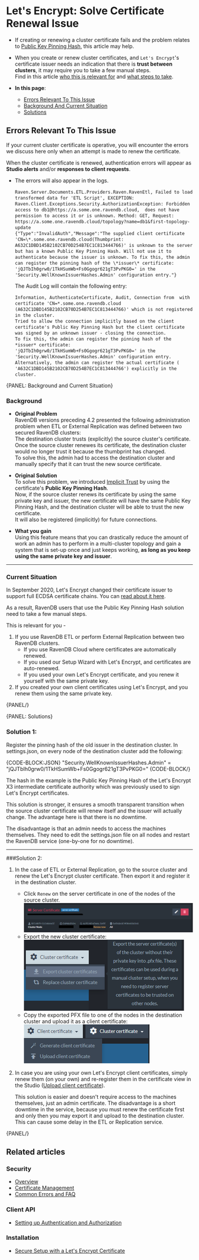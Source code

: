 # Let's Encrypt: Solve Certificate Renewal Issue

* If creating or renewing a cluster certificate fails and the 
  problem relates to [Public Key Pinning Hash](../../../server/security/authentication/certificate-renewal-and-rotation#implicit-trust-by-public-key-pinning-hash), 
  this article may help.  

* When you create or renew cluster certificates, and `Let's Encrypt`'s certificate 
  issuer needs an indication that there is **trust between clusters**, it may require 
  you to take a few manual steps.  
  Find in this article [who this is relevant for](../../../server/security/authentication/solve-cluster-certificate-renewal-issue#current-situation) 
  and [what steps to take](../../../server/security/authentication/solve-cluster-certificate-renewal-issue#solutions).  

* **In this page**:  
   * [Errors Relevant To This Issue](../../../server/security/authentication/solve-cluster-certificate-renewal-issue#errors-relevant-to-this-issue)  
   * [Background And Current Situation](../../../server/security/authentication/solve-cluster-certificate-renewal-issue#background-and-current-situation)  
   * [Solutions](../../../server/security/authentication/solve-cluster-certificate-renewal-issue#solutions)  

## Errors Relevant To This Issue  

If your current cluster certificate is operative, you will encounter 
the errors we discuss here only when an attempt is made to renew the certificate.  

When the cluster certificate is renewed, authentication errors will appear 
as **Studio alerts** and/or **responses to client requests**.  

* The errors will also appear in the logs.  
  ```
  Raven.Server.Documents.ETL.Providers.Raven.RavenEtl, Failed to load transformed data for 'ETL Script', EXCEPTION: Raven.Client.Exceptions.Security.AuthorizationException: Forbidden access to db1@https://a.some.one.ravendb.cloud,  does not have permission to access it or is unknown. Method: GET, Request: https://a.some.one.ravendb.cloud/topology?name=db1&first-topology-update  
  {"Type":"InvalidAuth","Message":"The supplied client certificate 'CN=\*.some.one.ravendb.cloud(Thumbprint: A632C1DBD145B2102CB70D254B7EC1C813444766)' is unknown to the server but has a known Public Key Pinning Hash. Will not use it to authenticate because the issuer is unknown. To fix this, the admin can register the pinning hash of the \*issuer\* certificate: 'jQJTbIh0grw0/1TkHSumWb+Fs0Ggogr621gT3PvPKG0=' in the 'Security.WellKnownIssuerHashes.Admin' configuration entry."}  
  ```

    The Audit Log will contain the following entry:  
    ```
    Information, AuthenticateCertificate, Audit, Connection from  with certificate 'CN=*.some.one.ravendb.cloud (A632C1DBD145B2102CB70D254B7EC1C813444766)' which is not registered in the cluster.  
    Tried to allow the connection implicitly based on the client certificate's Public Key Pinning Hash but the client certificate was signed by an unknown issuer - closing the connection.  
    To fix this, the admin can register the pinning hash of the *issuer* certificate: 'jQJTbIh0grw0/1TkHSumWb+Fs0Ggogr621gT3PvPKG0=' in the 'Security.WellKnownIssuerHashes.Admin' configuration entry.  
    Alternatively, the admin can register the actual certificate ( 'A632C1DBD145B2102CB70D254B7EC1C813444766') explicitly in the cluster.
    ```

{PANEL: Background and Current Situation}

### Background

* **Original Problem**  
  RavenDB versions preceding 4.2 presented the following administration problem when 
  ETL or External Replication was defined between two secured RavenDB clusters:  
  The destination cluster trusts (explicitly) the source cluster's certificate.  
  Once the source cluster renewes its certificate, the destination cluster would 
  no longer trust it because the thumbprint has changed.  
  To solve this, the admin had to access the destination cluster and manually specify 
  that it can trust the new source certificate.  

* **Original Solution**  
  To solve this problem, we introduced [Implicit Trust](../../../server/security/authentication/certificate-renewal-and-rotation#implicit-trust-by-public-key-pinning-hash) 
  by using the certificate's **Public Key Pinning Hash**.  
  Now, if the source cluster renews its certificate by using the same private key and 
  issuer, the new certificate will have the same Public Key Pinning Hash, and the 
  destination cluster will be able to trust the new certificate.  
  It will also be registered (implicitly) for future connections.  

* **What you gain**  
  Using this feature means that you can drastically reduce the amount of work 
  an admin has to perform in a multi-cluster topology and gain a system that 
  is set-up once and just keeps working, **as long as you keep using the same 
  private key and issuer**.  

---

### Current Situation

In September 2020, Let's Encrypt changed their certificate issuer to support full ECDSA 
certificate chains. You can [read about it here](https://letsencrypt.org/2020/09/17/new-root-and-intermediates.html).  

As a result, RavenDB users that use the Public Key Pinning Hash solution need to 
take a few manual steps.  

This is relevant for you -  

1. If you use RavenDB ETL or perform External Replication between two RavenDB clusters.  
     * If you use RavenDB Cloud where certificates are automatically renewed.  
     * If you used our Setup Wizard with Let's Encrypt, and certificates are auto-renewed.  
     * If you used your own Let's Encrypt certificate, and you renew it yourself with 
       the same private key.  
2. If you created your own client certificates using Let's Encrypt, and you renew 
   them using the same private key.  

{PANEL/}

{PANEL: Solutions}

### Solution 1:

Register the pinning hash of the old issuer in the destination cluster. In settings.json, 
on every node of the destination cluster add the following:  

{CODE-BLOCK:JSON}
"Security.WellKnownIssuerHashes.Admin" = "jQJTbIh0grw0/1TkHSumWb+Fs0Ggogr621gT3PvPKG0="
{CODE-BLOCK/}

The hash in the example is the Public Key Pinning Hash of the Let's Encrypt X3 intermediate 
certificate authority which was previously used to sign Let's Encrypt certificates.  

This solution is stronger, it ensures a smooth transparent transition when the source cluster 
certificate will renew itself and the issuer will actually change. The advantage here is that 
there is no downtime.  

The disadvantage is that an admin needs to access the machines themselves. They need to edit 
the settings.json file on all nodes and restart the RavenDB service (one-by-one for no downtime).  

---

###Solution 2:

1. In the case of ETL or External Replication, go to the source cluster and renew the Let's Encrypt 
   cluster certificate. Then export it and register it in the destination cluster.  

     * Click `Renew` on the server certificate in one of the nodes of the source cluster.  
       ![Figure 1. Renew Server Certificate](images/renew_server_certificate.png)
     * Export the new cluster certificate:  
       ![Figure 2. Export Cluster Certificate](images/export_cluster_certificates.png)
     * Copy the exported PFX file to one of the nodes in the destination cluster and upload 
       it as a client certificate:  
       ![Figure 3. Upload Client Certificat](images/upload-client-certificate.png)


2. In case you are using your own Let's Encrypt client certificates, simply renew them 
   (on your own) and re-register them in the certificate view in the Studio ([Upload client 
   certificate](../../../studio/database/tasks/import-data/import-from-ravendb#step-#1:-prepare-servers-for-the-import-process-(secure-4.x-servers-only))).  

     This solution is easier and doesn't require access to the machines themselves, just an admin 
     certificate. The disadvantage is a short downtime in the service, because you must renew the 
     certificate first and only then you may export it and upload to the destination cluster.  
     This can cause some delay in the ETL or Replication service.  

{PANEL/}

## Related articles

### Security 

- [Overview](../../../server/security/overview)
- [Certificate Management](../../../server/security/authentication/certificate-management)
- [Common Errors and FAQ](../../../server/security/common-errors-and-faq)

### Client API

- [Setting up Authentication and Authorization](../../../client-api/setting-up-authentication-and-authorization)

### Installation

- [Secure Setup with a Let's Encrypt Certificate](../../../start/installation/setup-wizard#secure-setup-with-a-let)
